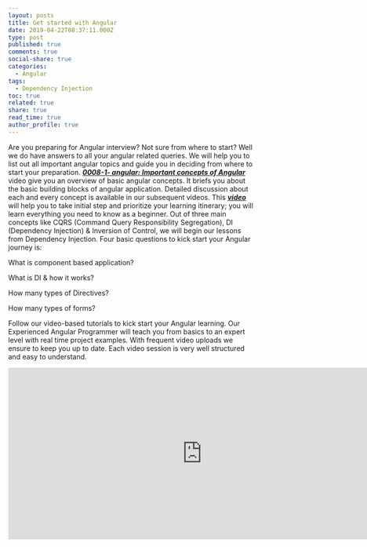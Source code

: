 ```yaml
---
layout: posts
title: Get started with Angular
date: 2019-04-22T08:37:11.000Z
type: post
published: true
comments: true
social-share: true
categories:
  - Angular
tags:
  - Dependency Injection
toc: true
related: true
share: true
read_time: true
author_profile: true
---
```


<p>Are you preparing for Angular interview? Not sure from where to start? Well we do have answers to all your angular related queries. We will help you to list out all important angular topics and guide you in deciding from where to start your preparation. <strong><a href="https://www.youtube.com/watch?v=RDyaFYm6Rfc" target="_blank" rel="noopener noreferrer"><em>0008-1- angular: Important concepts of Angular </em></a></strong>video give you an overview of basic angular concepts. It briefs you about the basic building blocks of angular application. Detailed discussion about each and every concept is available in our subsequent videos. This <a href="https://www.youtube.com/watch?v=RDyaFYm6Rfc" target="_blank" rel="noopener noreferrer"><strong><em>video</em></strong></a> will help you to take initial step and prioritize your learning itinerary; you will learn everything you need to know as a beginner. Out of three main concepts like CQRS (Command Query Responsibility Segregation), DI (Dependency Injection) &amp; Inversion of Control, we will begin our lessons from Dependency Injection. Four basic questions to kick start your Angular journey is:</p>
<p>What is component based application?</p>
<p>What is DI &amp; how it works?</p>
<p>How many types of Directives?</p>
<p>How many types of forms?</p>
<p>Follow our video-based tutorials to kick start your Angular learning. Our Experienced Angular Programmer will teach you from basics to an expert level with real time project examples. With frequent video uploads we ensure to keep you up to date. Each video session is very well structured and easy to understand.</p>
<p><iframe width="790" height="350" src="https://www.youtube.com/embed/RDyaFYm6Rfc" frameborder="0" allow="accelerometer; autoplay; encrypted-media; gyroscope; picture-in-picture" allowfullscreen></iframe></p>
